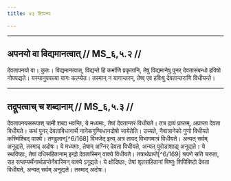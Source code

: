 ```yaml
---
title: ४३ टिप्पन्यः

---
```


[^6/160]: E1,6; E2: abhyudiyāt

[^6/161]: E1,6; E2: sa tredhā

[^6/162]: Tait.S. 2.5.5.2

[^6/163]: E1,6; E2: kuryāt

[^6/164]: E1,6; E2: śipiviṣṭāya śṛte carum iti. yajatis

[^6/165]: E1,6; E2: dravyaphalabhoktṛsaṃyogād

[^6/166]: E1,6; E2: yāgavidhānaṃ

[^6/167]: E2: 5,301; E6: 2,171

____________________________________________


## अपनयो वा विद्यमानत्वात् // MS_६,५.२ //

देवतापनयो वा। कुतः। विद्यमानत्वात्, विद्यन्ते हि कर्माणि प्रकृतानि, तेषु विद्यमानेषु पुनर् देवतासंबन्धो हविषो नोपपद्यते। यस्यानुपपत्त्या यागः कल्प्येत। तस्मान् न यागान्तरम्, तेष्व् एव हविःषु देवतान्तराणि विधीयन्ते।


____________________________________________


## तद्रूपत्वाच् च शब्दानाम् // MS_६,५.३ //

देवतापनयसरूपाश् चामी शब्दा भवन्ति, ये मध्यमाः, तेषां देवतान्तरं विधीयते। तत्र द्रव्यं प्राप्तम्, अप्राप्ता देवता विधीयते। कथं पुनर् देवताविधानार्थे नानेकगुण्विधानदोषो जायेतेति। उच्यते, नैवात्रानेको गुणो विधीयते कस्मिंश्चिद् वाक्ये। तण्डुलान्[^6/168] विभजेद् इत्य् अत्र तावद् विभागमात्रं विधीयते। अन्यत् सर्वम् अनूद्यते, तस्माद् अदोषः। ये मध्यमाः, तेषाम् अग्निर् देवता विधीयते, अन्यत् पुरोडाशाद्य् अनूद्यते। ये स्थविष्ठाः, तेषां दधिसहितानाम् इन्द्रो देवतास्मिन् वाक्ये विधीयते। तत्रार्थप्राप्ते[^6/169] श्रपणे सति चरुता, सह सप्तम्यर्थेनार्थप्राप्तेनैवास्मिन् वाक्ये ऽनूद्यते। ये क्षोदिष्ठाः, तेषां शृतसहितानां विष्णुः शिपिविष्टो देवता विधीयते, अन्यत् सर्वम् अनूद्यते। तस्माद् अदोषः।
